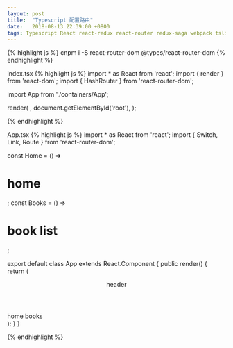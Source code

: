 ```yaml
---
layout: post
title:  "Typescript 配置路由"
date:   2018-08-13 22:39:00 +0800
tags: Typescript React react-redux react-router redux-saga webpack tslint
---
```



{% highlight js %}
cnpm i -S react-router-dom @types/react-router-dom
{% endhighlight %}

index.tsx
{% highlight js %}
import * as React from 'react';
import { render } from 'react-dom';
import { HashRouter } from 'react-router-dom';

import App from './containers/App';

render(
  <HashRouter>
    <App/>
  </HashRouter>,
  document.getElementById('root'),
);

{% endhighlight %}

App.tsx
{% highlight js %}
import * as React from 'react';
import { Switch, Link, Route } from 'react-router-dom';

const Home = () => <h1>home</h1>;
const Books = () => <h1>book list</h1>;

export default class App extends React.Component {
  public render() {
    return (
      <div>
        <header>header</header>
        <Link to="/" >home</Link>
        <Link to="/books" >books</Link>
        <main>
          <Switch>
            <Route path="/" component={Home} exact={true} />
            <Route path="/books" component={Books} />
          </Switch>
        </main>
      </div>
    );
  }
}

{% endhighlight %}
